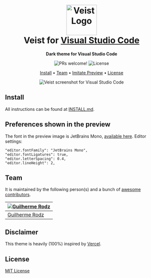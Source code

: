 <h1 align="center">
  <br>
  <img src="https://github.com/guilhermerodz/veist-theme/blob/master/icon.png?raw=true" alt="Veist Logo" width="100">
  <br>
  Veist for <a href="https://code.visualstudio.com/">Visual Studio Code</a>
  <br>
</h1>

<p align="center">
  <strong>Dark theme for Visual Studio Code</strong>
</p>

<p align="center">
  <img src="https://img.shields.io/badge/PRs-welcome-%23000000.svg" alt="PRs welcome!" />

  <img alt="License" src="https://img.shields.io/badge/license-MIT-%23000000">
</p>

<p align="center">
  <a href="#install">Install</a> •
  <a href="#team">Team</a> •
  <a href="#preferences-shown-in-the-preview">Imitate Preview</a> •
  <a href="#license">License</a>
</p>

<p align="center">
  <img alt="Veist screenshot for Visual Studio Code" src="https://i.imgur.com/lovpCmD.png">
</p>

## Install

All instructions can be found at [INSTALL.md](./INSTALL.md).

## Preferences shown in the preview

The font in the preview image is JetBrains Mono, [available here](https://www.jetbrains.com/lp/mono/). Editor settings:

```
"editor.fontFamily": "JetBrains Mono",
"editor.fontLigatures": true,
"editor.letterSpacing": 0.4,
"editor.lineHeight": 2,
```

## Team

It is maintained by the following person(s) and a bunch of [awesome contributors](https://github.com/guilhermerodz/veist-theme/graphs/contributors).

| [![Guilherme Rodz](https://github.com/guilhermerodz.png?size=100)](https://github.com/guilhermerodz) |
| ---------------------------------------------------------------------------------------------------- |
| [Guilherme Rodz](https://github.com/guilhermerodz)                                                   |

## Disclaimer

This theme is heavily (100%) inspired by [Vercel](https://vercel.com).

## License

[MIT License](./LICENSE.md)
